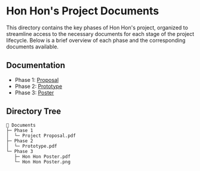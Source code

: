 
# Hon Hon's Project Documents

This directory contains the key phases of Hon Hon's project, organized to streamline access to the necessary documents for each stage of the project lifecycle. Below is a brief overview of each phase and the corresponding documents available.

## Documentation

* Phase 1: [Proposal](https://github.com/Lagedane/ReactNativeFinalProject/blob/main/Documents/Phase%201/Project%20Proposal.pdf)
* Phase 2: [Prototype](https://github.com/Lagedane/ReactNativeFinalProject/blob/main/Documents/Phase%202/Prototype.pdf)
* Phase 3: [Poster](https://github.com/Lagedane/ReactNativeFinalProject/blob/main/Documents/Phase%203/Hon%20Hon%20Poster.pdf)

## Directory Tree
```
📁 Documents
├─ Phase 1
│  └─ Project Proposal.pdf
├─ Phase 2
│  └─ Prototype.pdf
└─ Phase 3
   ├─ Hon Hon Poster.pdf
   └─ Hon Hon Poster.png
```